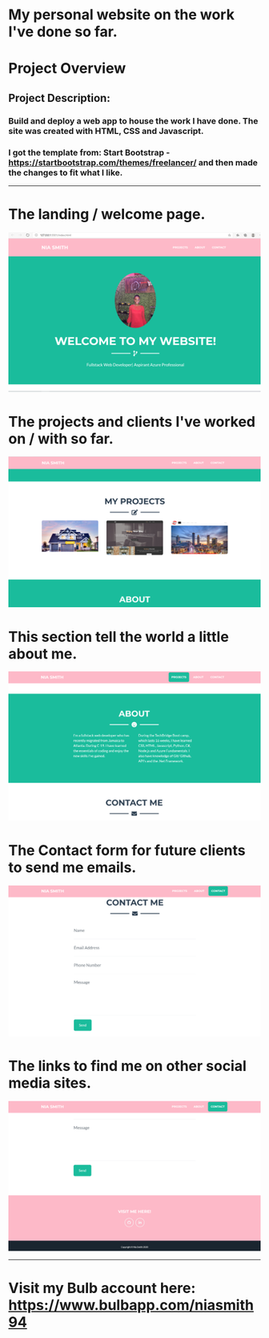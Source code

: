 # My personal website on the work I've done so far.

# Project Overview

## Project Description:

### Build and deploy a web app to house the work I have done. The site was created with HTML, CSS and Javascript.
### I got the template from: Start Bootstrap - https://startbootstrap.com/themes/freelancer/ and then made the changes to fit what I like.
 
 **************************************
# The landing / welcome page.
![](image-1.png)

# The projects and clients I've worked on / with so far.
![](image-2.png)

# This section tell the world a little about me.
![](image-3.png)

# The Contact form for future clients to send me emails.
![](image-4.png)


# The links to find me on other social media sites.
![](image-5.png)


***************************************
# Visit my Bulb account here: https://www.bulbapp.com/niasmith94
